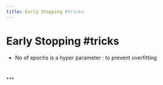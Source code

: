 ```yaml
---
title: Early Stopping #tricks
---
```


# Early Stopping #tricks
- No of epochs is a hyper parameter : to prevent overfitting

## …


































































































